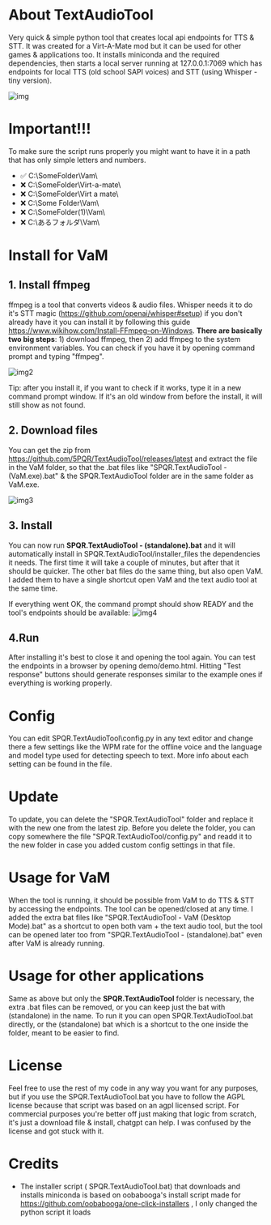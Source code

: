 # About TextAudioTool
Very quick & simple python tool that creates local api endpoints for TTS &amp; STT. It was created for a Virt-A-Mate mod but it can be used for other games & applications too.
It installs miniconda and the required dependencies, then starts a local server running at 127.0.0.1:7069 which has endpoints for local TTS (old school SAPI voices) and STT (using Whisper - tiny version).

![img](https://github.com/5PQR/TextAudioTool/assets/122448634/7aeb85c7-0b09-4cb6-a177-172911639139)

# Important!!!
To make sure the script runs properly you might want to have it in a path that has only simple letters and numbers.
* ✅ C:\SomeFolder\Vam\
* ❌ C:\SomeFolder\Virt-a-mate\
* ❌ C:\SomeFolder\Virt a mate\
* ❌ C:\Some Folder\Vam\
* ❌ C:\SomeFolder(1)\Vam\
* ❌ C:\あるフォルダ\Vam\

# Install for VaM
## 1. Install ffmpeg
ffmpeg is a tool that converts videos & audio files. Whisper needs it to do it's STT magic (https://github.com/openai/whisper#setup)
if you don't already have it you can install it by following this guide https://www.wikihow.com/Install-FFmpeg-on-Windows. **There are basically two big steps**: 1) download ffmpeg, then 2) add ffmpeg to the system environment variables. You can check if you have it by opening command prompt and typing "ffmpeg".

![img2](https://github.com/5PQR/TextAudioTool/assets/122448634/331d678f-db29-49e5-9048-d2ccf5eadd56)

Tip: after you install it, if you want to check if it works, type it in a new command prompt window. If it's an old window from before the install, it will still show as not found. 

## 2. Download files
You can get the zip from https://github.com/5PQR/TextAudioTool/releases/latest and extract the file in the VaM folder, so that the .bat files like "SPQR.TextAudioTool - (VaM.exe).bat" & the SPQR.TextAudioTool folder are in the same folder as VaM.exe.

![img3](https://github.com/5PQR/TextAudioTool/assets/122448634/d9646779-7ba9-474d-882a-0cc3b19ce091)


## 3. Install 
You can now run **SPQR.TextAudioTool - (standalone).bat** and it will automatically install in SPQR.TextAudioTool/installer_files the dependencies it needs. The first time it will take a couple of minutes, but after that it should be quicker. The other bat files do the same thing, but also open VaM. I added them to have a single shortcut open VaM and the text audio tool at the same time.

If everything went OK, the command prompt should show READY and the tool's endpoints should be available:
![img4](https://github.com/5PQR/TextAudioTool/assets/122448634/2bcfc915-bb97-440d-b72f-76455d6b20b7)


## 4.Run
After installing it's best to close it and opening the tool again. You can test the endpoints in a browser by opening demo/demo.html. Hitting "Test response" buttons should generate responses similar to the example ones if everything is working properly.

# Config
You can edit SPQR.TextAudioTool\config.py in any text editor and change there a few settings like the WPM rate for the offline voice and the language and model type used for detecting speech to text. More info about each setting can be found in the file.

# Update
To update, you can delete the "SPQR.TextAudioTool" folder and replace it with the new one from the latest zip. Before you delete the folder, you can copy somewhere the file "SPQR.TextAudioTool/config.py" and readd it to the new folder in case you added custom config settings in that file.

# Usage for VaM
When the tool is running, it should be possible from VaM to do TTS & STT by accessing the endpoints.
The tool can be opened/closed at any time. I added the extra bat files like "SPQR.TextAudioTool - VaM (Desktop Mode).bat" as a shortcut to open both vam + the text audio tool, but the tool can be opened later too from "SPQR.TextAudioTool - (standalone).bat" even after VaM is already running.

# Usage for other applications
Same as above but only the **SPQR.TextAudioTool** folder is necessary, the extra .bat files can be removed, or you can keep just the bat with (standalone) in the name. To run it you can open SPQR.TextAudioTool.bat directly, or the (standalone) bat which is a shortcut to the one inside the folder, meant to be easier to find.

# License
Feel free to use the rest of my code in any way you want for any purposes, but if you use the SPQR.TextAudioTool.bat you have to follow the AGPL license because that script was based on an agpl licensed script. For commercial purposes you're better off just making that logic from scratch, it's just a download file & install, chatgpt can help. I was confused by the license and got stuck with it.

# Credits
* The installer script ( SPQR.TextAudioTool.bat) that downloads and installs miniconda is based on oobabooga's install script made for https://github.com/oobabooga/one-click-installers , I only changed the python script it loads
